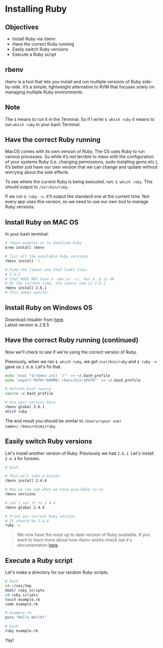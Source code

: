 # Installing Ruby

## Objectives

* Install Ruby via rbenv
* Have the correct Ruby running
* Easily switch Ruby versions
* Execute a Ruby script

## rbenv
rbenv is a tool that lets you install and run multiple versions of Ruby side-by-side. It’s a simple, lightweight alternative to RVM that focuses solely on managing multiple Ruby environments.

## Note

The `$` means to run it in the Terminal. So if I write `$ which ruby` it means to run `which ruby` in your bash Terminal.


## Have the correct Ruby running

MacOS comes with its own version of Ruby. The OS uses Ruby to run various processes. So while it’s not terrible to mess with the configuration of your systems Ruby (i.e. changing permissions, sudo installing gems etc.), it’s better just have our own version that we can change and update without worrying about the side effects.   

To see where the current Ruby is being executed, run: `$ which ruby`. This should output to `/usr/bin/ruby`.

If we run `$ ruby -v`, it'll output the standard one at the current time. Not every app uses this version, so we need to use our own tool to manage Ruby versions.


## Install Ruby on MAC OS

In your bash terminal:

```bash
# rbenv enables us to download Ruby
brew install rbenv

# list all the available Ruby versions
rbenv install -l

# Find the latest one that looks like:
# 2.6.1
# that DOES NOT have a -dev or -rc, but a -p is OK
# At the current time, the latest one is 2.6.1
rbenv install 2.6.1
# This takes awhile!
```
## Install Ruby on Windows OS
Download intsaller from [here](https://www.ruby-lang.org/en/downloads/). <br>
Latest version is 2.6.5

## Have the correct Ruby running (continued)

Now we'll check to see if we're using the correct version of Ruby.

Previously, when we ran `$ which ruby`, we got `/usr/bin/ruby` and `$ ruby -v` gave us `2.0.0`. Let's fix that.

```bash
echo 'eval "$(rbenv init -)"' >> ~/.bash_profile
echo 'export PATH="$HOME/.rbenv/bin:$PATH"' >> ~/.bash_profile

# Refresh bash source
source ~/.bash_profile

# Use your version here
rbenv global 2.6.1
which ruby
```

The end result you should be similar to `/Users/<your user name>/.rbenv/shims/ruby`.


## Easily switch Ruby versions

Let's install another version of Ruby. Previously we had `2.6.1`. Let's install `2.4.4` for funsies.

```bash
# bash

# This will take a minute
rbenv install 2.4.4

# Now we can see what we have available to us
rbenv versions

# Let's set it to 2.4.4
rbenv global 2.4.4

# Print our current Ruby version
# It should be 2.4.4
ruby -v
```


> We now have the most up to date version of Ruby available.  If you want to learn more about how rbenv works check out it's documentation [here](https://github.com/sstephenson/rbenv).


## Execute a Ruby script

Let's make a directory for our random Ruby scripts.

```bash
# bash
cd ~/sei/tmp
mkdir ruby_scripts
cd ruby_scripts
touch example.rb
code example.rb
```

```ruby
# example.rb
puts "Hello World!"
```

```bash
# bash
ruby example.rb
```

Yay!
